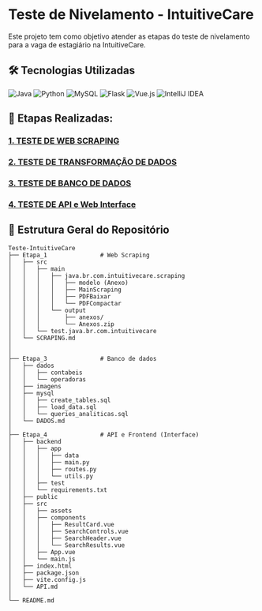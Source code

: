 # Teste de Nivelamento - IntuitiveCare
Este projeto tem como objetivo atender as etapas do teste de nivelamento para a vaga de estagiário na IntuitiveCare.
## 🛠️ Tecnologias Utilizadas
![Java](https://img.shields.io/badge/Java-ED8B00?style=for-the-badge&logo=openjdk&logoColor=white)
![Python](https://img.shields.io/badge/Python-3776AB?style=for-the-badge&logo=python&logoColor=white)
![MySQL](https://img.shields.io/badge/MySQL-4479A1?style=for-the-badge&logo=mysql&logoColor=white)
![Flask](https://img.shields.io/badge/Flask-000000?style=for-the-badge&logo=flask&logoColor=white)
![Vue.js](https://img.shields.io/badge/Vue.js-35495E?style=for-the-badge&logo=vuedotjs&logoColor=4FC08D)
![IntelliJ IDEA](https://img.shields.io/badge/IntelliJ_IDEA-000000.svg?style=for-the-badge&logo=intellij-idea&logoColor=white)
## 📌 Etapas Realizadas:
### [1. TESTE DE WEB SCRAPING](Etapa_1/SCRAPING.md)

### [2. TESTE DE TRANSFORMAÇÃO DE DADOS](Etapa_2/TRANSFORMACAO.md)

### [3. TESTE DE BANCO DE DADOS](DADOS.md)

### [4. TESTE DE API e Web Interface](Etapa_4/API.md)

## 📂 Estrutura Geral do Repositório
``` 
Teste-IntuitiveCare
├── Etapa_1               # Web Scraping
│   ├── src
│   │   ├── main
│   │   │   ├── java.br.com.intuitivecare.scraping
│   │   │   │   ├── modelo (Anexo)
│   │   │   │   ├── MainScraping
│   │   │   │   ├── PDFBaixar
│   │   │   │   └── PDFCompactar
│   │   │   └── output
│   │   │       ├── anexos/
│   │   │       └── Anexos.zip
│   │   └── test.java.br.com.intuitivecare
│   └── SCRAPING.md
│
│
├── Etapa_3               # Banco de dados 
│   ├── dados
│   │   ├── contabeis
│   │   └── operadoras
│   ├── imagens
│   ├── mysql
│   │   ├── create_tables.sql
│   │   ├── load_data.sql
│   │   └── queries_analiticas.sql
│   └── DADOS.md
│
├── Etapa_4               # API e Frontend (Interface)
│   ├── backend
│   │   ├── app
│   │   │   ├── data
│   │   │   ├── main.py
│   │   │   ├── routes.py
│   │   │   └── utils.py
│   │   ├── test
│   │   └── requirements.txt
│   ├── public
│   ├── src
│   │   ├── assets
│   │   ├── components
│   │   │   ├── ResultCard.vue
│   │   │   ├── SearchControls.vue
│   │   │   ├── SearchHeader.vue
│   │   │   └── SearchResults.vue
│   │   ├── App.vue
│   │   └── main.js
│   ├── index.html
│   ├── package.json
│   ├── vite.config.js 
│   └── API.md
│
└── README.md          
```
